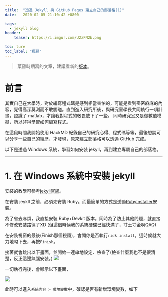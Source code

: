 ```yaml
---
title:  "透過 Jekyll 與 GitHub Pages 建立自己的部落格(1)"
date:   2020-02-05 21:10:42 +0800

tags:
  - jekyll blog
header:
    teaser: https://i.imgur.com/U2zFN2b.png

toc: ture
toc_label: "概覽"
---
```


> 菜雞時期寫的文章，建議看新的[版本](/install-github-pages-blog-1)。

# 前言
其實自己在大學時，對於編寫程式碼是感到相當害怕的，可能是看到密密麻麻的內容，覺得高深莫測而不敢觸碰。直到進入研究所後，與研究室學長共同執行一項計畫，認識了 matlab，才讓我對程式的敬畏放下了一些。
同時研究室又是做數值模擬，所以非得學習如何編寫程式。

在這段時間我開始使用 HackMD 紀錄自己的研究心得、程式碼等等，最後想說可以分享一些自己的經歷，才發現，原來建立部落格可以透過 GitHub 完成。

以下是透過 Windows 系統，學習如何安裝 jekyll，再到建立專屬自己的部落格。

---

# 1. 在 Windows 系統中安裝 jekyll
安裝的教學可參考[jekyll官網](https://jekyllrb.com/docs/installation/windows/)。

在安裝 jeykll 之前，必須先安裝 Ruby。而最簡單的方式是透過[RubyInstaller](https://rubyinstaller.org/)安裝。

為了省去麻煩，我直接安裝 Ruby+Devkit 版本。同時為了防止其他問題，就直接不修改安裝路徑了XD
(但這個時候我的系統硬碟已經快滿了，寸土寸金啊QAQ)

在安裝視窗的最後(Finish那個視窗)，會問你是否執行`ridk install`，這時候就大力地勾下去，再按`Finish`。

接著就會跳出以下畫面，並開始一連串地設定、檢查了(檢查什麼我也不是很清楚，反正這邊無腦安裝。)
![](https://i.imgur.com/k1O08mL.png)

一切執行完後，會顯示以下畫面，

![](https://i.imgur.com/kXjGJvT.png)

此時可以進入`系統內容 > 環境變數`中，確認是否有新增環境變數，如下
